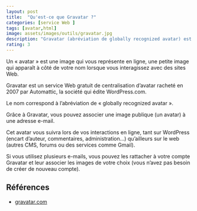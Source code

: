```yaml
---
layout: post
title:  "Qu'est-ce que Gravatar ?"
categories: [service Web ]
tags: [avatar,html]
image: assets/images/outils/gravatar.jpg
description: "Gravatar (abréviation de globally recognized avatar) est un service de centralisation d'avatar."
rating: 3
---
```


Un « avatar » est une image qui vous représente en ligne, une petite image qui apparaît à côté de votre nom lorsque vous interagissez avec des sites Web.


Gravatar est un service Web gratuit de centralisation d’avatar racheté en 2007 par Automattic, la société qui édite WordPress.com.

Le nom correspond à l’abréviation de « globally recognized avatar ».

Grâce à Gravatar, vous pouvez associer une image publique (un avatar) à une adresse e-mail.

Cet avatar vous suivra lors de vos interactions en ligne, tant sur WordPress (encart d’auteur, commentaires, administration…) qu’ailleurs sur le web (autres CMS, forums ou des services comme Gmail).

Si vous utilisez plusieurs e-mails, vous pouvez les rattacher à votre compte Gravatar et leur associer les images de votre choix (vous n’avez pas besoin de créer de nouveau compte).

## Références 

- [gravatar.com](https://gravatar.com)
